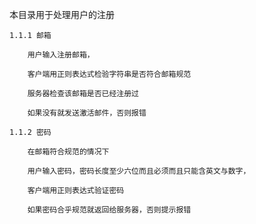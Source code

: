本目录用于处理用户的注册

    1.1.1 邮箱
    
        用户输入注册邮箱，
        
        客户端用正则表达式检验字符串是否符合邮箱规范
        
        服务器检查该邮箱是否已经注册过
        
        如果没有就发送激活邮件，否则报错
        
    1.1.2 密码
    
        在邮箱符合规范的情况下
    
        用户输入密码，密码长度至少六位而且必须而且只能含英文与数字，
        
        客户端用正则表达式验证密码

        如果密码合乎规范就返回给服务器，否则提示报错